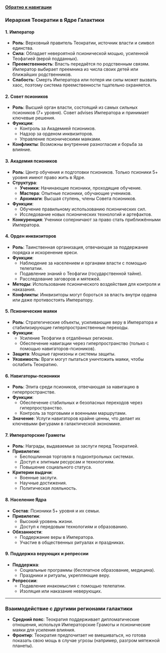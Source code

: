 [**Обратно к навигации**](/Frontier_main/Politics/Core/Core-navigation.md)
### **Иерархия Теократии в Ядре Галактики**

#### 1. **Император**

- **Роль**: Верховный правитель Теократии, источник власти и символ единства.
- **Сила**: Обладает невероятной псионической мощью, усиленной Теофагией (верой подданных).
- **Преемственность**: Власть передаётся по родственным связям. Император выбирает преемника из числа своих детей или ближайших родственников.
- **Слабость**: Смерть Императора или потеря им силы может вызвать хаос, поэтому система преемственности тщательно охраняется.
#### 2. **Совет псиоников**

- **Роль**: Высший орган власти, состоящий из самых сильных псиоников (7+ уровня). Совет advises Императора и принимает ключевые решения.
- **Функции**:
    - Контроль за Академией псиоников.
    - Надзор за орденом инквизиторов.
    - Управление псионическими маяками.
- **Конфликты**: Возможны внутренние разногласия и борьба за влияние.

#### 3. **Академия псиоников**

- **Роль**: Центр обучения и подготовки псиоников. Только псионики 5+ уровня имеют право жить в Ядре.
- **Структура**:
    - **Ученики**: Начинающие псионики, проходящие обучение.
    - **Мастера**: Опытные псионики, обучающие учеников.
    - **Архимаги**: Высшая ступень, члены Совета псиоников.
- **Функции**:
    - Обучение правильному использованию псионических сил.
    - Исследование новых псионических технологий и артефактов.
- **Конкуренция**: Ученики соперничают за право стать приближёнными Императора.

#### 4. **Орден инквизиторов**

- **Роль**: Таинственная организация, отвечающая за поддержание порядка и искоренение ереси.
- **Функции**:
    - Наблюдение за населением и органами власти с помощью телепатии.
    - Подавление знаний о Теофагии (государственной тайне).
    - Расследование заговоров и мятежей.
- **Методы**: Использование псионического воздействия для контроля и наказания.
- **Конфликты**: Инквизиторы могут бороться за власть внутри ордена или даже противостоять Императору.

#### 5. **Псионические маяки**

- **Роль**: Стратегические объекты, усиливающие веру в Императора и стабилизирующие гиперпространственные переходы.
- **Функции**:
    - Усиление Теофагии в отдалённых регионах.
    - Обеспечение навигации через гиперпространство (только с помощью навигаторов-псиоников).
- **Защита**: Мощные гарнизоны и системы защиты.
- **Уязвимость**: Враги могут пытаться уничтожить маяки, чтобы ослабить Теократию.

#### 6. **Навигаторы-псионики**

- **Роль**: Элита среди псиоников, отвечающая за навигацию в гиперпространстве.
- **Функции**:
    - Обеспечение стабильных и безопасных переходов через гиперпространство.
    - Контроль за торговыми и военными маршрутами.
- **Значение**: Услуги навигаторов крайне ценны, что делает их ключевыми фигурами в галактической экономике.

#### 7. **Императорские Грамоты**

- **Роль**: Награды, выдаваемые за заслуги перед Теократией.
- **Привилегии**:
    - Беспошлинная торговля в подконтрольных системах.
    - Доступ к элитным ресурсам и технологиям.
    - Повышение социального статуса.
- **Критерии выдачи**:
    - Военные заслуги.
    - Научные достижения.
    - Политическая лояльность.

#### 8. **Население Ядра**

- **Состав**: Псионики 5+ уровня и их семьи.
- **Привилегии**:
    - Высокий уровень жизни.
    - Доступ к передовым технологиям и образованию.
- **Обязанности**:
    - Поддержание веры в Императора.
    - Участие в общественных ритуалах и праздниках.

#### 9. **Поддержка верующих и репрессии**

- **Поддержка**:
    - Социальные программы (бесплатное образование, медицина).
    - Праздники и ритуалы, укрепляющие веру.
- **Репрессии**:
    - Подавление инакомыслия с помощью телепатии.
    - Изоляция или наказание неверующих.

---
### **Взаимодействие с другими регионами галактики**

- **Средний пояс**: Теократия поддерживает дипломатические отношения, используя Императорские Грамоты и псионические маяки для усиления влияния.
- **Фронтир**: Теократия предпочитает не вмешиваться, но готова показать свою мощь в случае угрозы (например, разгром мятежной планеты).